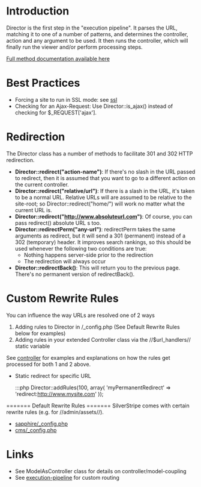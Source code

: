 # Introduction

Director is the first step in the "execution pipeline". It parses the URL, matching it to one of a number of patterns, and determines the controller, action and any argument to be used. It then runs the controller, which will finally run the viewer and/or perform processing steps.

[Full method documentation available here](http://api.silverstripe.org/2.4/sapphire/control/Director.html)

# Best Practices

*  Forcing a site to run in SSL mode: see [ssl](ssl)
*  Checking for an Ajax-Request: Use Director::is_ajax() instead of checking for $_REQUEST['ajax'].

# Redirection

The Director class has a number of methods to facilitate 301 and 302 HTTP redirection.

*  **Director::redirect("action-name")**: If there's no slash in the URL passed to redirect, then it is assumed that you want to go to a different action on the current controller.
*  **Director::redirect("relative/url")**: If there is a slash in the URL, it's taken to be a normal URL.  Relative URLs will are assumed to be relative to the site-root; so Director::redirect("home/") will work no matter what the current URL is.
*  **Director::redirect("http://www.absoluteurl.com")**: Of course, you can pass redirect() absolute URL s too.
*  **Director::redirectPerm("any-url")**: redirectPerm takes the same arguments as redirect, but it will send a 301 (permanent) instead of a 302 (temporary) header.  It improves search rankings, so this should be used whenever the following two conditions are true:
    * Nothing happens server-side prior to the redirection
    * The redirection will always occur
*  **Director::redirectBack()**: This will return you to the previous page.  There's no permanent version of redirectBack().


# Custom Rewrite Rules

You can influence the way URLs are resolved one of 2 ways

1.  Adding rules to Director in <yourproject>/_config.php (See Default Rewrite Rules below for examples)
2.  Adding rules in your extended Controller class via the //$url_handlers// static variable 

See [controller](controller) for examples and explanations on how the rules get processed for both 1 and 2 above. 

*  Static redirect for specific URL

	:::php
	Director::addRules(100, array(
	'myPermanentRedirect' => 'redirect:http://www.mysite.com'
	));


======= Default Rewrite Rules =======
SilverStripe comes with certain rewrite rules (e.g. for //admin/assets//).

*  [sapphire/_config.php](http://open.silverstripe.org/browser/modules/sapphire/trunk/_config.php)
*  [cms/_config.php](http://open.silverstripe.org/browser/modules/cms/trunk/_config.php)


# Links

*  See ModelAsController class for details on controller/model-coupling
*  See [execution-pipeline](execution-pipeline) for custom routing
